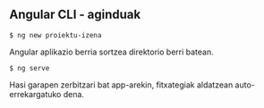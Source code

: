 ## Angular CLI - aginduak

```shell
$ ng new proiektu-izena
```

Angular aplikazio berria sortzea direktorio berri batean.

```shell
$ ng serve
```
Hasi garapen zerbitzari bat app-arekin, fitxategiak aldatzean auto-errekargatuko dena.


